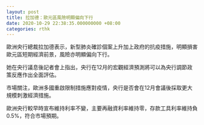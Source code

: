 ```yaml
---
layout: post
title: 拉加德：歐元區風險明顯偏向下行
date: 2020-10-29 22:38:35.000000000 +08:00
categories: rthk
---
```


歐洲央行總裁拉加德表示，新型肺炎確診個案上升加上政府的抗疫措施，明顯損害歐元區短期經濟前景，風險亦明顯偏向下行。

她在央行議息後記者會上指出，央行在12月的宏觀經濟預測將可以為央行調節政策反應作出全面評估。

市場關注，歐洲多國重啟限制措施應對疫情，央行是否會在12月會議後採取更大規模刺激經濟措施。

歐洲央行較早時宣布維持利率不變，主要再融資利率維持零，存款工具利率維持負0.5%，符合市場預期。
